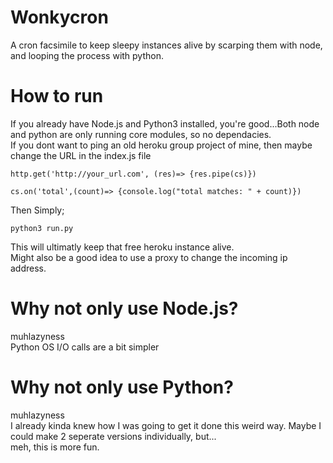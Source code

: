 # Wonkycron
A cron facsimile to keep sleepy instances alive by scarping them with node, and looping the process with python.

# How to run
If you already have Node.js and Python3 installed, you're good...Both node and python are only running core modules, so no dependacies.
\
If you dont want to ping an old heroku group project of mine, then maybe change the URL in the index.js file
```
http.get('http://your_url.com', (res)=> {res.pipe(cs)})

cs.on('total',(count)=> {console.log("total matches: " + count)})
```
Then Simply;
```
python3 run.py
```
This will ultimatly keep that free heroku instance alive.
\
Might also be a good idea to use a proxy to change the incoming ip address.

# Why not only use Node.js?
muhlazyness
\
Python OS I/O calls are a bit simpler
# Why not only use Python?
muhlazyness
\
I already kinda knew how I was going to get it done this weird way. Maybe I could make 2 seperate versions individually, but...
\
meh, this is more fun.